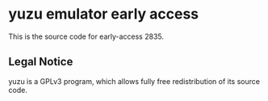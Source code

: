 yuzu emulator early access
=============

This is the source code for early-access 2835.

## Legal Notice

yuzu is a GPLv3 program, which allows fully free redistribution of its source code.